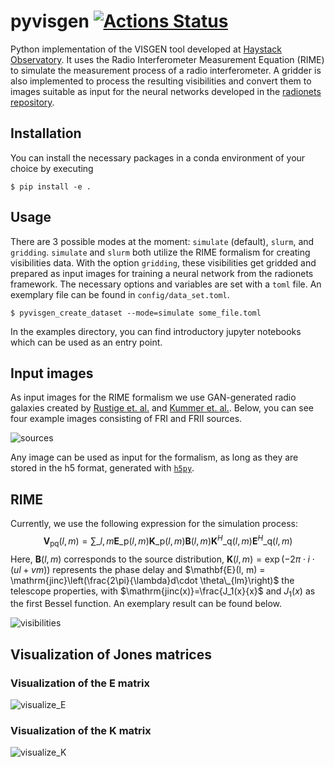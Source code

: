 # pyvisgen [![Actions Status](https://github.com/radionets-project/pyvisgen/workflows/CI/badge.svg)](https://github.com/radionets-project/pyvisgen/actions)

Python implementation of the VISGEN tool developed at [Haystack Observatory](https://www.haystack.mit.edu/astronomy/). It uses the Radio Interferometer Measurement Equation (RIME) to simulate the measurement process of a radio interferometer. A gridder is also implemented to process the resulting visibilities and convert them to images suitable as input for the neural networks developed in the [radionets repository](https://github.com/radionets-project/radionets).

## Installation
You can install the necessary packages in a conda environment of your choice by executing
```
$ pip install -e .
```

## Usage
There are 3 possible modes at the moment:  `simulate` (default), `slurm`, and `gridding`. `simulate` and `slurm` both utilize the RIME formalism for creating visibilities data. With the option `gridding`, these visibilities get gridded and prepared as input images for training a neural network from the radionets framework. The necessary options and variables are set with a `toml` file. An exemplary file can be found in `config/data_set.toml`.
```
$ pyvisgen_create_dataset --mode=simulate some_file.toml
```
In the examples directory, you can find introductory jupyter notebooks which can be used as an entry point.

## Input images
As input images for the RIME formalism we use GAN-generated radio galaxies created by [Rustige et. al.](https://doi.org/10.1093/rasti/rzad016) and [Kummer et. al.](https://doi.org/10.18420/inf2022_38).
Below, you can see four example images consisting of FRI and FRII sources.

![sources](https://github.com/radionets-project/pyvisgen/assets/23259659/285e36f6-74e7-45f1-9976-896a38217880)

Any image can be used as input for the formalism, as long as they are stored in the h5 format, generated with [`h5py`](https://www.h5py.org/).

## RIME
Currently, we use the following expression for the simulation process:
$$\mathbf{V}_{\mathrm{pq}}(l, m) = \sum\_{l, m} \mathbf{E}\_{\mathrm{p}}(l, m) \mathbf{K}\_{\mathrm{p}}(l, m) \mathbf{B}(l, m) \mathbf{K}^{H}\_{\mathrm{q}}(l, m) \mathbf{E}^{H}\_{\mathrm{q}}(l, m) $$
Here, $\mathbf{B}(l, m)$ corresponds to the source distribution, $\mathbf{K}(l, m) = \exp(-2\pi\cdot i\cdot (ul + vm))$ represents the phase delay and $\mathbf{E}(l, m) = \mathrm{jinc}\left(\frac{2\pi}{\lambda}d\cdot \theta\_{lm}\right)$ the telescope properties, with $\mathrm{jinc(x)}=\frac{J_1(x}{x}$ and $J_1(x)$ as the first Bessel function.
An exemplary result can be found below.

![visibilities](https://github.com/radionets-project/pyvisgen/assets/23259659/858a5d4b-893a-4216-8d33-41d33981354c)

## Visualization of Jones matrices
### Visualization of the E matrix
![visualize_E](https://github.com/radionets-project/pyvisgen/assets/23259659/194a321b-77cd-423b-9d01-c18c0741d6c5)

### Visualization of the K matrix
![visualize_K](https://github.com/radionets-project/pyvisgen/assets/23259659/501f487a-498b-4143-b54a-eb0e2f28e417)
